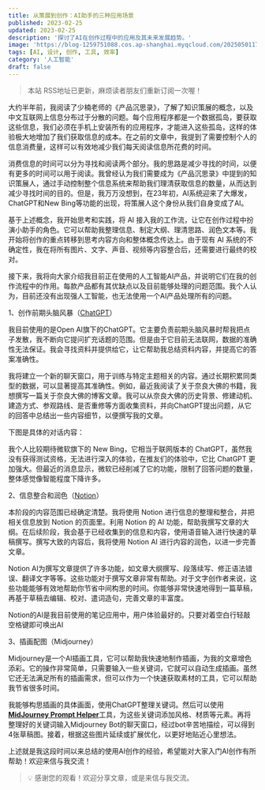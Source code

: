 ```yaml
---
title: 从策展到创作：AI助手的三种应用场景
published: 2023-02-25
updated: 2023-02-25
description: '探讨了AI在创作过程中的应用及其未来发展趋势。'
image: 'https://blog-1259751088.cos.ap-shanghai.myqcloud.com/20250501175933513.png?imageSlim'
tags: [AI, 设计, 创作, 工具, 效率]
category: '人工智能'
draft: false
---
```


> 本站 RSS地址已更新，麻烦读者朋友们重新订阅一次喔！

大约半年前，我阅读了少楠老师的《产品沉思录》，了解了知识策展的概念，以及中文互联网上信息分布过于分散的问题。每个应用程序都是一个数据孤岛，要获取这些信息，我们必须在手机上安装所有的应用程序，才能进入这些孤岛，这样的体验极大地增加了我们获取信息的成本。在之前的文章中，我提到了需要控制个人的信息消费量，这样可以有效地减少我们每天阅读信息所花费的时间。

消费信息的时间可以分为寻找和阅读两个部分。我的思路是减少寻找的时间，以便有更多的时间可以用于阅读。我曾经认为我们需要成为《产品沉思录》中提到的知识策展人，通过手动控制整个信息系统来帮助我们理清获取信息的数量，从而达到减少寻找时间的目的。但是，我万万没想到，在23年初，AI系统迎来了大爆发，ChatGPT和New Bing等功能的出现，将策展人这个身份从我们自身变成了AI。

基于上述概念，我开始思考和实践，将 AI 接入我的工作流，让它在创作过程中扮演小助手的角色。它可以帮助我整理信息、制定大纲、理清思路、润色文本等。我开始将创作的重点转移到思考内容方向和整体概念传达上。由于现有 AI 系统的不确定性，我在将所有图片、文字、声音、视频等内容整合后，还需要进行最终的校对。

接下来，我将向大家介绍我目前正在使用的人工智能AI产品，并说明它们在我的创作流程中的作用。每款产品都有其优缺点以及目前能够处理的问题范围。我个人认为，目前还没有出现强人工智能，也无法使用一个AI产品处理所有的问题。

1、创作前期头脑风暴（[ChatGPT](https://chat.openai.com/chat)）

我目前使用的是Open AI旗下的ChatGPT。它主要负责前期头脑风暴时帮我把点子发散，我不断向它提问扩充话题的范围。但是由于它目前无法联网，数据的准确性无法保证。我会寻找资料并提供给它，让它帮助我总结资料内容，并提高它的答案准确性。

我将建立一个新的聊天窗口，用于训练与特定主题相关的内容。通过长期积累同类型的数据，可以显著提高其准确性。例如，最近我阅读了关于奈良大佛的书籍，我想撰写一篇关于奈良大佛的博客文章。我可以从奈良大佛的历史背景、修建动机、建造方式、参观路线、是否重修等方面收集资料，并向ChatGPT提出问题，从它的回答中总结出一些内容细节，以便撰写我的文章。

下图是具体的对话内容：

<!-- ![对话内容](https://blog-1259751088.cos.ap-shanghai.myqcloud.com/202302242253084.png) -->

我个人比较期待微软旗下的 New Bing，它相当于联网版本的 ChatGPT，虽然我没有获得测试资格，无法进行深入的体验，在推友们的体验中，它比 ChatGPT 更加强大。但最近的消息显示，微软已经削减了它的功能，限制了回答问题的数量，整体感觉像智能程度下降许多。

2、信息整合和润色（[Notion](https://www.notion.so/)）

本阶段的内容范围已经确定清楚。我将使用 Notion 进行信息的整理和整合，并把相关信息放到 Notion 的页面里。利用 Notion 的 AI 功能，帮助我撰写文章的大纲。在后续阶段，我会基于已经收集到的信息和内容，使用语音输入进行快速的草稿撰写。撰写大致的内容后，我将使用 Notion AI 进行内容的润色，以进一步完善文章。

Notion AI为撰写文章提供了许多功能，如文章大纲撰写、段落续写、修正语法错误、翻译文字等等。这些功能对于撰写文章非常有帮助。对于文字创作者来说，这些功能能够有效地帮助你节省中间构思的时间。你能够非常快速地得到一篇草稿，再基于草稿去编辑、校对、遣词造句，完善文章的丰富度。

Notion的AI是我目前使用的笔记应用中，用户体验最好的。只要对着空白行轻敲空格键即可唤出AI

<!-- ![Notion AI](https://blog-1259751088.cos.ap-shanghai.myqcloud.com/202302251016722.png) -->

3、插画配图（Midjourney）

Midjourney是一个AI插画工具，它可以帮助我快速地制作插画，为我的文章增色添彩。它的操作非常简单，只需要输入一些关键词，它就可以自动生成插画。虽然它还无法满足所有的插画需求，但可以作为一个快速获取素材的工具，它可以帮助我节省很多时间。

我能够构思插画的具体画面，使用ChatGPT整理关键词。然后可以使用[**MidJourney Prompt Helper**](https://prompt.noonshot.com/)工具，为这些关键词添加风格、材质等元素。再将整理好的关键词输入Midjourney Bot的聊天窗口，经过bot辛苦地描绘，可以得到4张草稿图。接着，根据这些图片延续或扩展优化，以更好地贴近心里想法。

上述就是我这段时间以来总结的使用AI创作的经验，希望能对大家入门AI创作有所帮助！欢迎来信与我交流！

>💡 感谢您的观看！欢迎分享文章，或是来信与我交流。